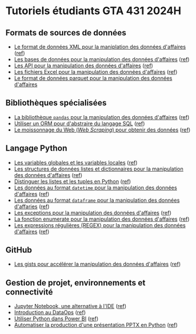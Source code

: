 # Tutoriels étudiants GTA 431 2024H

## Formats de sources de données
- [Le format de données XML pour la maniplation des données d'affaires](./tutoriels/xml/README.md)  ([ref](https://github.com/Meganecordeau/Tutoriel_XML))
- [Les bases de données pour la manipulation des données d'affaires](./tutoriels/sgbd/README.md)  ([ref](https://github.com/Yvem22/Tutoriel-base-de-donn-e))
- [Les API pour la manipulation des données d'affaires](./tutoriels/api/README.md)  ([ref](https://github.com/FredLangevin/Tutoriel-API/tree/main))
- [Les fichiers Excel pour la manipulation des données d'affaires](./tutoriels/excel/README.md)  ([ref](https://github.com/evegrenier/Tutoriel))
- [Le format de données parquet pour la manipulation des données d'affaires](./tutoriels/parquet/README.md) 

## Bibliothèques spécialisées
- [La bibliothèque `pandas` pour la manipulation des données d'affaires](./tutoriels/pandas/README.md)  ([ref](https://github.com/ShanyRoberge/Projet-tutoriel))
- [Utiliser un ORM pour d'abstraire du langage SQL](./tutoriels/orm/README.md) ([ref](https://github.com/emilehuardudes/GTA431-tutoriels))
- [Le moissonnage du Web (_Web Scraping_) pour obtenir des données](./tutoriels/scraping/README.md) ([ref](https://github.com/JasmineDuplessis/livrable-tutoriel-web-scrapping))

## Langage Python
- [Les variables globales et les variables locales](./tutoriels/variables/README.md) ([ref](https://github.com/LaurieUDES/Tutoriel-variables-locales-et-globales))
- [Les structures de données listes et dictionnaires pour la manipulation des données d'affaires](./tutoriels/structures/README.md)  ([ref](https://github.com/sarabelk25/tutoriel/tree/main))
- [Distinguer les listes et les tuples en Python](./tutoriels/structures02/README.md) ([ref](https://github.com/carj1826/Tutoriel))
- [Les données au format `datetime` pour la manipulation des données d'affaires](./tutoriels/datetime/README.md)  ([ref](https://github.com/pitalain/Tutoriel))
- [Les données au format `dataframe` pour la manipulation des données d'affaries](./tutoriels/dataframe/README.md)  ([ref](https://github.com/udes-gta431/gta431-livrable-tutoriel-SIMR2601/blob/main/tutoriel.md))
- [Les exceptions pour la manipulation des données d'affaires](./tutoriels/exceptions/README.md)  ([ref](https://github.com/Jeldaayubi/Gestion-des-exceptions-en-Python/blob/main/README.md)) 
- [La fonction enumerate pour la manipulation des données d'affaires](./tutoriels/enumerate/README.md)  ([ref](https://github.com/azzaaminahajri/tutoriel-sur-la-fonction-enumerate))
- [Les expressions régulières (REGEX) pour la manipulation des données d'affaires](./tutoriels/regex/README.md)  ([ref](https://github.com/pitchjr77/Tutoriel_Regex101_GTA431_PICS2704/tree/main))

## GitHub 
- [Les gists pour accélérer la manipulation des données d'affaires](./tutoriels/gists/README.md)  ([ref](https://github.com/noemiebelley/Tutoriel-GISTS.Github))

## Gestion de projet, environnements et connectivité
- [Jupyter Notebook, une alternative à l'IDE](./tutoriels/jupyter/README.md) ([ref](https://github.com/TomassinaBB/Jupyter-Notebook-et-PyCharm-Comparaison-et-Utilisation))
- [Introduction au DataOps](./tutoriels/dataops/README.md) ([ref](https://github.com/Charlesb989/Projet-DataOps1))
- [Utiliser Python dans Power BI](./tutoriels/powerbi/README.md) ([ref](https://github.com/Andropyne/Tutoriel-Python-dans-Power-BI))
- [Automatiser la production d'une présentation PPTX en Python](./tutoriels/pptx/README.md) ([ref](https://github.com/andrea-vreug/Turotiel_GTA431))

